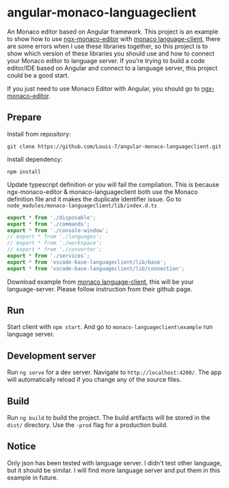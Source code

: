 # angular-monaco-languageclient
An Monaco editor based on Angular framework. This project is an example to show how to use [ngx-monaco-editor](https://github.com/atularen/ngx-monaco-editor) with [monaco language-client](https://github.com/TypeFox/monaco-languageclient), there are some errors when I use these libraries together, so this project is to show which version of these libraries you should use and how to connect your Monaco editor to language server. If you're trying to build a code editor/IDE based on Angular and connect to a language server, this project could be a good start.

If you just need to use Monaco Editor with Angular, you should go to [ngx-monaco-editor](https://github.com/atularen/ngx-monaco-editor).

## Prepare

Install from repository:

`git clone https://github.com/Louis-7/angular-monaco-languageclient.git`

Install dependency:

`npm install`

Update typescript definition or you will fail the compilation. This is because ngx-monaco-editor & monaco-languageclient both use the Monaco definition file and it makes the duplicate identifier issue. Go to `node_modules/monaco-languageclient/lib/index.d.ts`

```typescript
export * from './disposable';
export * from './commands';
export * from './console-window';
// export * from './languages';
// export * from './workspace';
// export * from './converter';
export * from './services';
export * from 'vscode-base-languageclient/lib/base';
export * from 'vscode-base-languageclient/lib/connection';
```

Download example from [monaco language-client](https://github.com/TypeFox/monaco-languageclient), this will be your language-server. Please follow instruction from their github page.

## Run
Start client with `npm start`. And go to `monaco-languageclient\example` run language server.

## Development server

Run `ng serve` for a dev server. Navigate to `http://localhost:4200/`. The app will automatically reload if you change any of the source files.

## Build

Run `ng build` to build the project. The build artifacts will be stored in the `dist/` directory. Use the `-prod` flag for a production build.

## Notice

Only json has been tested with language server. I didn't test other language, but it should be similar. I will find more language server and put them in this example in future.
